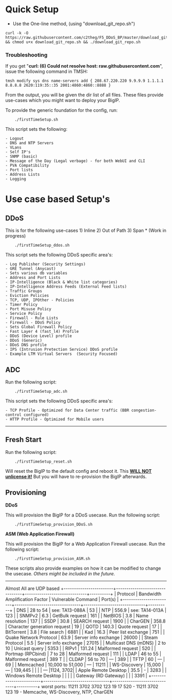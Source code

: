 <h1>Quick Setup</h1>

- Use the One-line method, (using "download_git_repo.sh")
```
curl -k -O https://raw.githubusercontent.com/c2theg/F5_DDoS_BP/master/download_git_repo.sh && chmod u+x download_git_repo.sh && ./download_git_repo.sh
```


<h3>Troubleshooting</h3>
If you get "<b>curl: (6) Could not resolve host: raw.githubusercontent.com</b>", issue the following command in TMSH: 

```
tmsh modify sys dns name-servers add { 208.67.220.220 9.9.9.9 1.1.1.1 8.8.8.8 2620:119:35::35 2001:4860:4860::8888 }
```

From the output, you will be given the dir list of all files. These files provide use-cases which you might want to deploy your BigIP.

To provide the generic foundation for the config, run:
```
    ./firstTimeSetup.sh
```

This script sets the following:
```
- Logout
- DNS and NTP Servers
- VLans
- Self IP's
- SNMP (basic)
- Message of the Day (Legal verbage) - for both WebUI and CLI
- PVA Compatibility
- Port lists
- Address Lists
- Logging
```

<h1>Use case based Setup's</h1>

<h2>DDoS</h2>
This is for the following use-cases
1) Inline
2) Out of Path
3) Span * (Work in progress)

```
    ./firstTimeSetup_ddos.sh
```
This script sets the following DDoS specific area's:
```
- Log Publisher (Security Settings)
- GRE Tunnel (Anycast)
- Sets various db variables
- Address and Port Lists
- IP-Intelligence (Black & White list categories)
- IP-Intelligence Address Feeds (External Feed lists)
- Traffic Groups
- Eviction Policies
- TCP, UDP, IPOther - Policies
- Timer Policy
- Port Misuse Policy
- Service Policy
- Firewall - Rule Lists
- Firewall - DDoS Policy
- Sets Global Firewall Policy
- Fast Layer 4 (fast_l4) Profile
- DDoS (Device Level) profile
- DDoS (Generic)
- DDoS DNS profile
- IPS (Intrusion Pretection Service) DDoS profile
- Example LTM Virtual Servers  (Security Focused)
```


<h2>ADC</h2>

Run the following script:
```
    ./firstTimeSetup_adc.sh
```

This script sets the following DDoS specific area's:
```
- TCP Profile - Optimized for Data Center traffic (BBR congestion-control configured)
- HTTP Profile - Optimized for Mobile users
```


<hr />

<h2>Fresh Start</h2>

Run the following script:
```
    ./firstTimeSetup_reset.sh
```
Will reset the BigIP to the default config and reboot it. This <b><u>WILL NOT unlicense it!</u></b> But you will have to re-provision the BigIP afterwards.


<h2>Provisioning</h2>

<b>DDoS</b>

This will provision the BigIP for a DDoS usecase. Run the following script:
```
    ./firstTimeSetup_provision_DDoS.sh
```

<b>ASM (Web Application Firewall)</b>

This will provision the BigIP for a Web Application Firewall usecase.  Run the following script:
```
    ./firstTimeSetup_provision_ASM.sh
```

These scripts also provide examples on how it can be modified to change the usecase. <i>Others might be included in the future. </i>

<hr />


Almost All are UDP based
+------------------------+--------------------------------+------------------------------+----------+
|        Protocol        | Bandwidth Amplification Factor |      Vulnerable Command      |  Port(s) |
+------------------------+--------------------------------+------------------------------+----------+
| DNS                    | 28 to 54                       | see: TA13-088A               |    53    |
| NTP                    | 556.9                          | see: TA14-013A               |    123   |
| SNMPv2                 | 6.3                            | GetBulk request              |    161   |
| NetBIOS                | 3.8                            | Name resolution              |    137   |
| SSDP                   | 30.8                           | SEARCH request               |    1900  |
| CharGEN                | 358.8                          | Character generation request |    19    |
| QOTD                   | 140.3                          | Quote request                |    17    |
| BitTorrent             | 3.8                            | File search                  |   6881   |
| Kad                    | 16.3                           | Peer list exchange           |   751    |
| Quake Network Protocol | 63.9                           | Server info exchange         |   26000  |
| Steam Protocol         | 5.5                            | Server info exchange         |   27015  |
| Multicast DNS (mDNS)   | 2 to 10                        | Unicast query                |   5353   |
| RIPv1                  | 131.24                         | Malformed request            |   520    |
| Portmap (RPCbind)      | 7 to 28                        | Malformed request            |   111    |
| LDAP                   | 46 to 55                       | Malformed request            |   389 T  |
| CLDAP                  | 56 to 70                       | —                            |   389    |
| TFTP                   | 60                             | —                            |   69     |
| Memcached              | 10,000 to 51,000               | —                            |  11211   |
| WS-Discovery           | 15,000                         | —                            | 139,445  |
|                        |                                | —                            |1124, 3702|
| Apple Remote Desktop   | 35.5                           | -                            |   3283   |
| Windows Remote Desktop |                                |                              |          |
|  Gateway (RD Gateway)  |                                |                              |   3391   |
+------------------------+--------------------------------+------------------------------+----------+
 worst ports:  11211 3702 3702 123 19 17 520 
    - 11211 3702 123 19
    - Memcache, WS-Discovery, NTP, CharGEN
    
